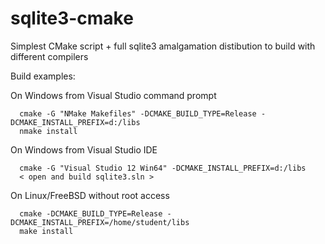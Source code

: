 sqlite3-cmake
=============

Simplest CMake script + full sqlite3 amalgamation distibution to build with different compilers

Build examples:

On Windows from Visual Studio command prompt
```
  cmake -G "NMake Makefiles" -DCMAKE_BUILD_TYPE=Release -DCMAKE_INSTALL_PREFIX=d:/libs
  nmake install
```

On Windows from Visual Studio IDE
```
  cmake -G "Visual Studio 12 Win64" -DCMAKE_INSTALL_PREFIX=d:/libs
  < open and build sqlite3.sln >
```

On Linux/FreeBSD without root access
```
  cmake -DCMAKE_BUILD_TYPE=Release -DCMAKE_INSTALL_PREFIX=/home/student/libs
  make install
``` 